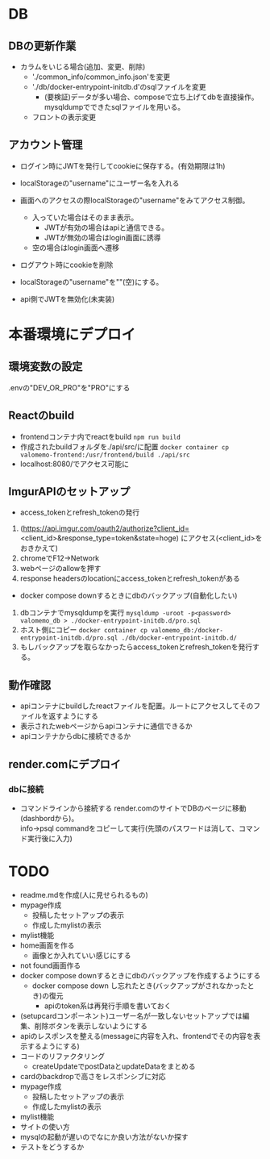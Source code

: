# DB
## DBの更新作業
- カラムをいじる場合(追加、変更、削除)
  - './common_info/common_info.json'を変更
  - './db/docker-entrypoint-initdb.d'のsqlファイルを変更
    - (要検証)データが多い場合、composeで立ち上げてdbを直接操作。mysqldumpでできたsqlファイルを用いる。
  - フロントの表示変更

## アカウント管理
- ログイン時にJWTを発行してcookieに保存する。(有効期限は1h)
- localStorageの"username"にユーザー名を入れる

- 画面へのアクセスの際localStorageの"username"をみてアクセス制御。
  - 入っていた場合はそのまま表示。
    - JWTが有効の場合はapiと通信できる。
    - JWTが無効の場合はlogin画面に誘導
  - 空の場合はlogin画面へ遷移

- ログアウト時にcookieを削除
- localStorageの"username"を""(空)にする。
- api側でJWTを無効化(未実装)


# 本番環境にデプロイ
## 環境変数の設定
.envの"DEV_OR_PRO"を"PRO"にする

## Reactのbuild
- frontendコンテナ内でreactをbuild
`npm run build`
- 作成されたbuildフォルダを./api/src/に配置
`docker container cp valomemo-frontend:/usr/frontend/build ./api/src`
- localhost:8080/でアクセス可能に

## ImgurAPIのセットアップ
- access_tokenとrefresh_tokenの発行
1. (https://api.imgur.com/oauth2/authorize?client_id=<client_id>&response_type=token&state=hoge)
にアクセス(<client_id>をおきかえて)
2. chromeでF12→Network
3. webページのallowを押す
4. response headersのlocationにaccess_tokenとrefresh_tokenがある

- docker compose downするときにdbのバックアップ(自動化したい)
1. dbコンテナでmysqldumpを実行
`mysqldump -uroot -p<password> valomemo_db > ./docker-entrypoint-initdb.d/pro.sql`
2. ホスト側にコピー
`docker container cp valomemo_db:/docker-entrypoint-initdb.d/pro.sql ./db/docker-entrypoint-initdb.d/`
3. もしバックアップを取らなかったらaccess_tokenとrefresh_tokenを発行する。

## 動作確認
- apiコンテナにbuildしたreactファイルを配置。ルートにアクセスしてそのファイルを返すようにする
- 表示されたwebページからapiコンテナに通信できるか
- apiコンテナからdbに接続できるか

## render.comにデプロイ

### dbに接続
- コマンドラインから接続する
render.comのサイトでDBのページに移動(dashbordから)。  
info->psql commandをコピーして実行(先頭のパスワードは消して、コマンド実行後に入力)

# TODO
- readme.mdを作成(人に見せられるもの)
- mypage作成
  - 投稿したセットアップの表示
  - 作成したmylistの表示
- mylist機能
- home画面を作る
  - 画像とか入れていい感じにする
- not found画面作る
- docker compose downするときにdbのバックアップを作成するようにする
  - docker compose down し忘れたとき(バックアップがされなかったとき)の復元
    - apiのtoken系は再発行手順を書いておく
- (setupcardコンポーネント)ユーザー名が一致しないセットアップでは編集、削除ボタンを表示しないようにする
- apiのレスポンスを整える(messageに内容を入れ、frontendでその内容を表示するようにする)
- コードのリファクタリング
  - createUpdateでpostDataとupdateDataをまとめる
- cardのbackdropで高さをレスポンシブに対応
- mypage作成
  - 投稿したセットアップの表示
  - 作成したmylistの表示
- mylist機能
- サイトの使い方
- mysqlの起動が遅いのでなにか良い方法がないか探す
- テストをどうするか